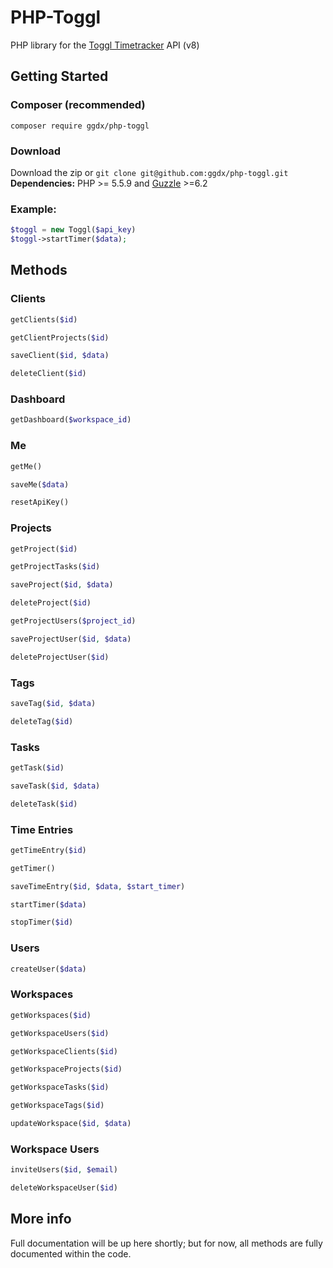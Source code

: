 # PHP-Toggl
PHP library for the [Toggl Timetracker](https://toggl.com)  API (v8)

## Getting Started
### Composer (recommended)
`composer require ggdx/php-toggl`

### Download
Download the zip or `git clone git@github.com:ggdx/php-toggl.git`
**Dependencies:** PHP >= 5.5.9 and [Guzzle](https://github.com/guzzle/guzzle) >=6.2

### Example:
```php
$toggl = new Toggl($api_key)
$toggl->startTimer($data);
```


## Methods
### Clients
```php
getClients($id)
```
```php
getClientProjects($id)
```
```php
saveClient($id, $data)
```
```php
deleteClient($id)
```

### Dashboard
```php
getDashboard($workspace_id)
```

### Me
```php
getMe()
```
```php
saveMe($data)
```
```php
resetApiKey()
```

### Projects
```php
getProject($id)
```
```php
getProjectTasks($id)
```
```php
saveProject($id, $data)
```
```php
deleteProject($id)
```
```php
getProjectUsers($project_id)
```
```php
saveProjectUser($id, $data)
```
```php
deleteProjectUser($id)
```

### Tags
```php
saveTag($id, $data)
```
```php
deleteTag($id)
```

### Tasks
```php
getTask($id)
```
```php
saveTask($id, $data)
```
```php
deleteTask($id)
```

### Time Entries
```php
getTimeEntry($id)
```
```php
getTimer()
```
```php
saveTimeEntry($id, $data, $start_timer)
```
```php
startTimer($data)
```
```php
stopTimer($id)
```

### Users
```php
createUser($data)
```

### Workspaces
```php
getWorkspaces($id)
```
```php
getWorkspaceUsers($id)
```
```php
getWorkspaceClients($id)
```
```php
getWorkspaceProjects($id)
```
```php
getWorkspaceTasks($id)
```
```php
getWorkspaceTags($id)
```
```php
updateWorkspace($id, $data)
```

### Workspace Users
```php
inviteUsers($id, $email)
```
```php
deleteWorkspaceUser($id)
```

## More info
Full documentation will be up here shortly; but for now, all methods are fully documented within the code.
